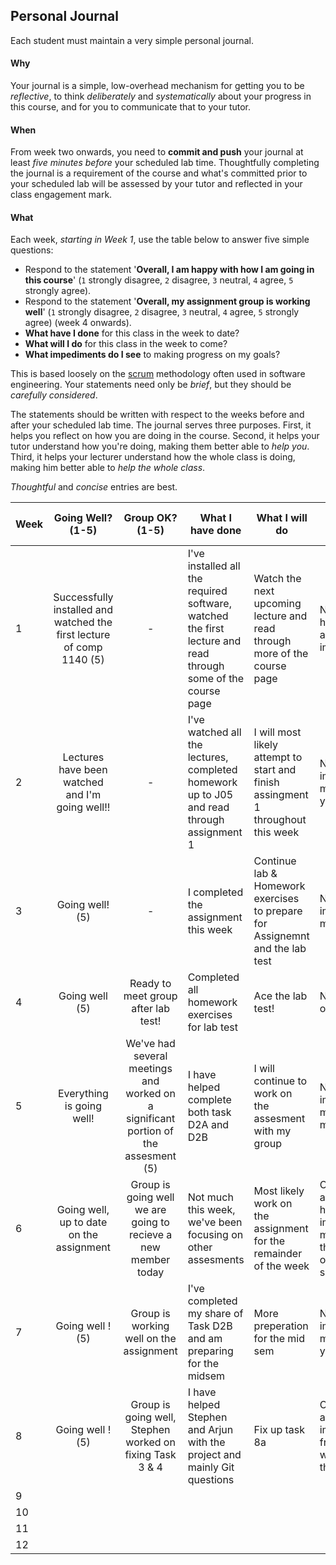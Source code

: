 ## Personal Journal

Each student must maintain a very simple personal journal.

#### Why

Your journal is a simple, low-overhead mechanism for getting you to be
_reflective_, to think _deliberately_ and _systematically_ about your
progress in this course, and for you to communicate
that to your tutor.

#### When

From week two onwards, you need to **commit and push** your journal at least
*five minutes before* your scheduled lab time.  Thoughtfully completing the
journal is a requirement of the course and what's committed prior to your scheduled
lab will be assessed by your tutor and reflected in your class engagement mark.

#### What

Each week, *starting in Week 1*, use the table below to answer five simple
questions:
* Respond to the statement '**Overall, I am happy with how I am going in this course**' (`1` strongly disagree, `2` disagree, `3` neutral, `4` agree, `5` strongly agree).
* Respond to the statement '**Overall, my assignment group is working well**' (`1` strongly disagree, `2` disagree, `3` neutral, `4` agree, `5` strongly agree) (week 4 onwards).
* **What have I done** for this class in the week to date?
* **What will I do** for this class in the week to come?
* **What impediments do I see** to making progress on my goals?

This is based loosely on the [scrum](https://en.wikipedia.org/wiki/Scrum_(software_development))
methodology often used in software engineering.   Your statements need only be  _brief_,
but they should be _carefully considered_.

The statements should be written with respect to the weeks before and after your
scheduled lab time. 
The journal serves three purposes.
First, it helps you reflect on how you are doing in the course.
Second, it helps your tutor understand how you're doing, making them better able to *help you*.
Third, it helps your lecturer understand how the whole class is doing, making him better able to *help the whole class*.

*Thoughtful* and *concise* entries are best.

| Week |                           Going Well? (1-5)                           |                                   Group OK? (1-5)                                   | What I have done                                                                                             | What I will do                                                                   | What impedes me |
|---|:---------------------------------------------------------------------:|:-----------------------------------------------------------------------------------:|--------------------------------------------------------------------------------------------------------------|----------------------------------------------------------------------------------|---|
| 1 | Successfully installed and watched the first lecture of comp 1140 (5) |                                          -                                          | I've installed all the required software, watched the first lecture and read through some of the course page | Watch the next upcoming lecture and read through more of the course page         | Nothing has yet arised to impede me
| 2 |            Lectures have been watched and I'm going well!!            |                                          -                                          | I've watched all the lectures, completed homework up to J05 and read through assignment 1                    | I will most likely attempt to start and finish assingment 1 throughout this week | Nothing impedes me as of yet.
| 3 |                            Going well! (5)                            |                                          -                                          | I completed the assignment this week                                                                         | Continue lab & Homework exercises to prepare for Assignemnt and the lab test     | Nothing impedes me.
| 4 |                            Going well (5)                             |                         Ready to meet group after lab test!                         | Completed all homework exercises for lab test                                                                | Ace the lab test!                                                                | Nothing as of yet
| 5 |                       Everything is going well!                       | We've had several meetings and worked on a significant portion of the assesment (5) | I have helped complete both task D2A and D2B                                                                 | I will continue to work on the assesment with my group                           | Nothing impedes me at the moment
| 6 |               Going well, up to date on the assignment                |           Group is going well we are going to recieve a new member today            | Not much this week, we've been focusing on other assesments                                                  | Most likely work on the assignment for the remainder of the week                 | Other assesments have impeded me but i think im still on schedule. 
| 7 |                           Going well ! (5)                            |                       Group is working well on the assignment                       | I've completed my share of Task D2B and am preparing for the midsem                                          | More preperation for the mid sem                                                 | Nothing impedes me as of yet
| 8 |                            Going well !(5)                            |              Group is going well, Stephen worked on fixing Task 3 & 4               | I have helped Stephen and Arjun with the project and mainly Git questions                                    | Fix up task 8a                                                                   | Other assesments impede me from working on the task 8a.
| 9 |||||
| 10 |||||
| 11 |||||
| 12 |||||

